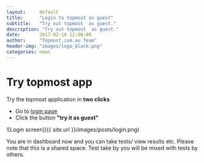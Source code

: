 ```yaml
---
layout:     default
title:      "Login to topmost as guest"
subtitle:   "Try out topmost  as guest."
description: "Try out topmost  as guest."
date:       2017-02-18 12:00:00
author:     "Topmost.com.au Team"
header-img: "images/logo_black.png"
categories: news
---
```


# Try topmost app
Try the topmost application in **two clicks**

 - Go to [login page](https://app.topmost.com.au/login) 
 - Click the button **"try it as guest"**

 ![Login screen]({{ site.url }}/images/posts/login.png)


 You are in dashboard now and you can take tests/ view results etc. Please note that this is a shared space.
 Test take by you will be mixed with tests by others. 